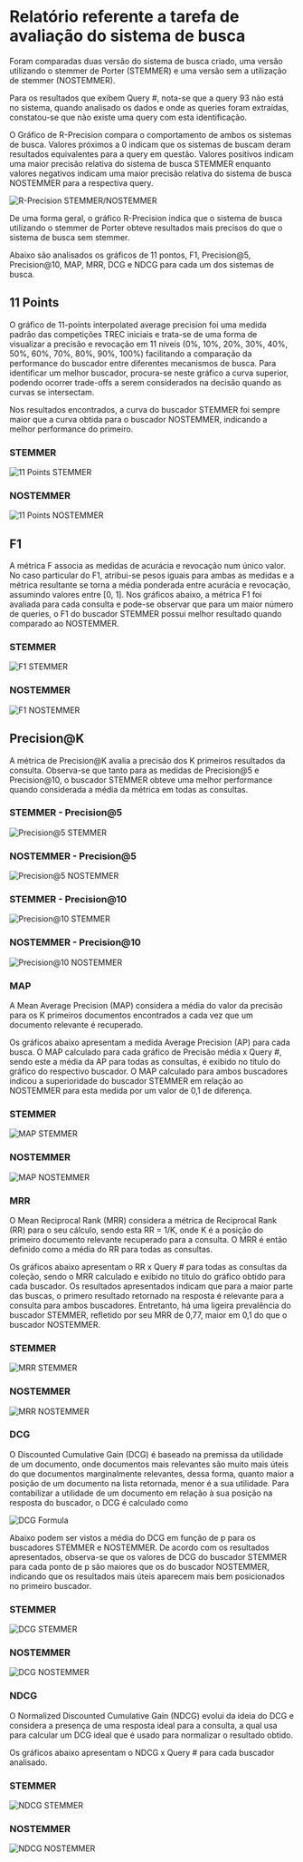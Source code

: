 # Relatório referente a tarefa de avaliação do sistema de busca

Foram comparadas duas versão do sistema de busca criado, uma versão utilizando o
stemmer de Porter (STEMMER) e uma versão sem a utilização de stemmer (NOSTEMMER).

Para os resultados que exibem Query #, nota-se que a query 93 não está no sistema,
quando analisado os dados e onde as queries foram extraídas, constatou-se que não
existe uma query com esta identificação.

O Gráfico de R-Precision compara o comportamento de ambos os sistemas de busca.
Valores próximos a 0 indicam que os sistemas de buscam deram resultados 
equivalentes para a query em questão. Valores positivos indicam uma maior
precisão relativa do sistema de busca STEMMER enquanto valores negativos indicam
uma maior precisão relativa do sistema de busca NOSTEMMER para a respectiva query.

![R-Precision STEMMER/NOSTEMMER](https://github.com/carloscdias/COS738-BMT-irs_in_memory_vector_space_model/blob/main/avalia/rprecision_stemmer_nostemmer_1.png)

De uma forma geral, o gráfico R-Precision indica que o sistema de busca
utilizando o stemmer de Porter obteve resultados mais precisos do que o sistema
de busca sem stemmer.

Abaixo são analisados os gráficos de 11 pontos, F1, Precision@5, Precision@10, 
MAP, MRR, DCG e NDCG para cada um dos sistemas de busca.


## 11 Points

O gráfico de 11-points interpolated average precision foi uma medida padrão das
competições TREC iniciais e trata-se de uma forma de visualizar a precisão e 
revocação em 11 níveis (0%, 10%, 20%, 30%, 40%, 50%, 60%, 70%, 80%, 90%, 100%)
facilitando a comparação da performance do buscador entre diferentes mecanismos
de busca. Para identificar um melhor buscador, procura-se neste gráfico a curva
superior, podendo ocorrer trade-offs a serem considerados na decisão quando as
curvas se intersectam.

Nos resultados encontrados, a curva do buscador STEMMER foi sempre maior que a
curva obtida para o buscador NOSTEMMER, indicando a melhor performance do 
primeiro.

### STEMMER
![11 Points STEMMER](https://github.com/carloscdias/COS738-BMT-irs_in_memory_vector_space_model/blob/main/avalia/11points_stemmer_2.png)

### NOSTEMMER
![11 Points NOSTEMMER](https://github.com/carloscdias/COS738-BMT-irs_in_memory_vector_space_model/blob/main/avalia/11points_nostemmer_10.png)

## F1

A métrica F associa as medidas de acurácia e revocação num único valor. No caso
particular do F1, atribui-se pesos iguais para ambas as medidas e a métrica
resultante se torna a média ponderada entre acurácia e revocação, assumindo
valores entre [0, 1]. Nos gráficos abaixo, a métrica F1 foi avaliada para 
cada consulta e pode-se observar que para um maior número de queries, o F1 
do buscador STEMMER possui melhor resultado quando comparado ao NOSTEMMER.

### STEMMER
![F1 STEMMER](https://github.com/carloscdias/COS738-BMT-irs_in_memory_vector_space_model/blob/main/avalia/f1_stemmer_3.png)

### NOSTEMMER
![F1 NOSTEMMER](https://github.com/carloscdias/COS738-BMT-irs_in_memory_vector_space_model/blob/main/avalia/f1_nostemmer_11.png)

## Precision@K

A métrica de Precision@K avalia a precisão dos K primeiros resultados da consulta.
Observa-se que tanto para as medidas de Precision@5 e Precision@10, o buscador
STEMMER obteve uma melhor performance quando considerada a média da métrica em
todas as consultas.

### STEMMER - Precision@5
![Precision@5 STEMMER](https://github.com/carloscdias/COS738-BMT-irs_in_memory_vector_space_model/blob/main/avalia/precision_at_5_stemmer_4.png)

### NOSTEMMER - Precision@5
![Precision@5 NOSTEMMER](https://github.com/carloscdias/COS738-BMT-irs_in_memory_vector_space_model/blob/main/avalia/precision_at_5_nostemmer_12.png)

### STEMMER - Precision@10
![Precision@10 STEMMER](https://github.com/carloscdias/COS738-BMT-irs_in_memory_vector_space_model/blob/main/avalia/precision_at_10_stemmer_5.png)

### NOSTEMMER - Precision@10
![Precision@10 NOSTEMMER](https://github.com/carloscdias/COS738-BMT-irs_in_memory_vector_space_model/blob/main/avalia/precision_at_10_nostemmer_13.png)

### MAP

A Mean Average Precision (MAP) considera a média do valor da precisão para os K
primeiros documentos encontrados a cada vez que um documento relevante é recuperado.

Os gráficos abaixo apresentam a medida Average Precision (AP) para cada busca.
O MAP calculado para cada gráfico de Precisão média x Query #, sendo este
a média da AP para todas as consultas, é exibido no título do gráfico do
respectivo buscador. O MAP calculado para ambos buscadores indicou a superioridade
do buscador STEMMER em relação ao NOSTEMMER para esta medida por um valor de 0,1
de diferença.

### STEMMER
![MAP STEMMER](https://github.com/carloscdias/COS738-BMT-irs_in_memory_vector_space_model/blob/main/avalia/avg_precision_map_stemmer_6.png)

### NOSTEMMER
![MAP NOSTEMMER](https://github.com/carloscdias/COS738-BMT-irs_in_memory_vector_space_model/blob/main/avalia/avg_precision_map_nostemmer_14.png)

### MRR

O Mean Reciprocal Rank (MRR) considera a métrica de Reciprocal Rank (RR) para o 
seu cálculo, sendo esta RR = 1/K, onde K é a posição do primeiro documento
relevante recuperado para a consulta. O MRR é então definido como a média do RR
para todas as consultas.

Os gráficos abaixo apresentam o RR x Query # para todas as consultas da coleção,
sendo o MRR calculado e exibido no título do gráfico obtido para cada buscador.
Os resultados apresentados indicam que para a maior parte das buscas, o primero
resultado retornado na resposta é relevante para a consulta para ambos buscadores.
Entretanto, há uma ligeira prevalência do buscador STEMMER, refletido por seu MRR
de 0,77, maior em 0,1 do que o buscador NOSTEMMER.

### STEMMER
![MRR STEMMER](https://github.com/carloscdias/COS738-BMT-irs_in_memory_vector_space_model/blob/main/avalia/reciprocal_rank_mrr_stemmer_7.png)

### NOSTEMMER
![MRR NOSTEMMER](https://github.com/carloscdias/COS738-BMT-irs_in_memory_vector_space_model/blob/main/avalia/reciprocal_rank_mrr_nostemmer_15.png)

### DCG

O Discounted Cumulative Gain (DCG) é baseado na premissa da utilidade de um documento,
onde documentos mais relevantes são muito mais úteis do que documentos 
marginalmente relevantes, dessa forma, quanto maior a posição de um documento na
lista retornada, menor é a sua utilidade. Para contabilizar a utilidade de um 
documento em relação à sua posição na resposta do buscador, o DCG é calculado como

![DCG Formula](https://latex.codecogs.com/svg.latex?DCG_p%20=%20rel_1%20+%20\sum_{i=1}^p%20\frac{rel_i}{log_2(i)})

Abaixo podem ser vistos a média do DCG em função de p para os buscadores STEMMER
e NOSTEMMER.
De acordo com os resultados apresentados, observa-se que os valores de DCG do
buscador STEMMER para cada ponto de p são maiores que os do buscador NOSTEMMER, 
indicando que os resultados mais úteis aparecem mais bem posicionados no primeiro
buscador.

### STEMMER
![DCG STEMMER](https://github.com/carloscdias/COS738-BMT-irs_in_memory_vector_space_model/blob/main/avalia/dcg_stemmer_8.png)

### NOSTEMMER
![DCG NOSTEMMER](https://github.com/carloscdias/COS738-BMT-irs_in_memory_vector_space_model/blob/main/avalia/dcg_nostemmer_16.png)

### NDCG

O Normalized Discounted Cumulative Gain (NDCG) evolui da ideia do DCG e considera
a presença de uma resposta ideal para a consulta, a qual usa para calcular um 
DCG ideal que é usado para normalizar o resultado obtido.

Os gráficos abaixo apresentam o NDCG x Query # para cada buscador analisado.


### STEMMER
![NDCG STEMMER](https://github.com/carloscdias/COS738-BMT-irs_in_memory_vector_space_model/blob/main/avalia/ndcg_stemmer_9.png)

### NOSTEMMER
![NDCG NOSTEMMER](https://github.com/carloscdias/COS738-BMT-irs_in_memory_vector_space_model/blob/main/avalia/ndcg_nostemmer_17.png)

